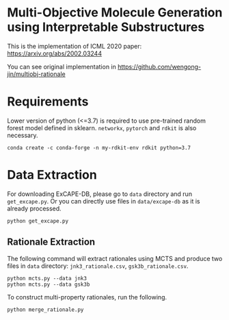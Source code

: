 # Multi-Objective Molecule Generation using Interpretable Substructures

This is the implementation of ICML 2020 paper: https://arxiv.org/abs/2002.03244

You can see original implementation in https://github.com/wengong-jin/multiobj-rationale



# Requirements

Lower version of python (<=3.7) is required to use pre-trained random forest model defined in sklearn. `networkx`, `pytorch` and `rdkit` is also necessary.

```
conda create -c conda-forge -n my-rdkit-env rdkit python=3.7
```



# Data Extraction

For downloading ExCAPE-DB, please go to `data` directory and run `get_excape.py`. Or you can directly use files in `data/excape-db` as it is already processed.

```
python get_excape.py
```



## Rationale Extraction

The following command will extract rationales using MCTS and produce two files in `data` directory: `jnk3_rationale.csv`, `gsk3b_rationale.csv`.

```
python mcts.py --data jnk3
python mcts.py --data gsk3b
```

To construct multi-property rationales, run the following.

```
python merge_rationale.py
```

